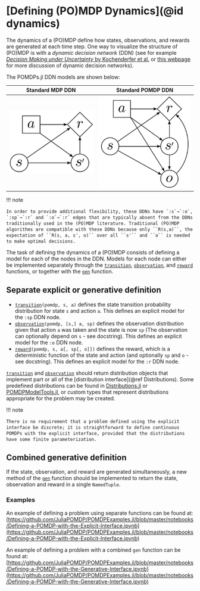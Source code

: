 # [Defining (PO)MDP Dynamics](@id dynamics)

The dynamics of a (PO)MDP define how states, observations, and rewards are generated at each time step. One way to visualize the structure of (PO)MDP is with a *dynamic decision network* (DDN) (see for example [*Decision Making under Uncertainty* by Kochenderfer et al.](https://ieeexplore.ieee.org/book/7288640) or [this webpage](https://artint.info/html/ArtInt_229.html) for more discussion of dynamic decision networks).

The POMDPs.jl DDN models are shown below:

| Standard MDP DDN | Standard POMDP DDN |
|:---:|:---:|
|![MDP DDN](figures/mdp_ddn.svg) | ![POMDP DDN](figures/pomdp_ddn.svg) |

!!! note

    In order to provide additional flexibility, these DDNs have `:s`→`:o`, `:sp`→`:r` and `:o`→`:r` edges that are typically absent from the DDNs traditionally used in the (PO)MDP literature. Traditional (PO)MDP algorithms are compatible with these DDNs because only ``R(s,a)``, the expectation of ``R(s, a, s', o)`` over all ``s'`` and ``o`` is needed to make optimal decisions.

The task of defining the dynamics of a (PO)MDP consists of defining a model for each of the nodes in the DDN. Models for each node can either be implemented separately through the [`transition`](@ref), [`observation`](@ref), and [`reward`](@ref) functions, or together with the [`gen`](@ref) function. 

## Separate explicit or generative definition

- [`transition`](@ref)`(pomdp, s, a)` defines the state transition probability distribution for state `s` and action `a`. This defines an explicit model for the `:sp` DDN node.
- [`observation`](@ref)`(pomdp, [s,] a, sp)` defines the observation distribution given that action `a` was taken and the state is now `sp` (The observation can optionally depend on `s` - see docstring). This defines an explicit model for the `:o` DDN node.
- [`reward`](@ref)`(pomdp, s, a[, sp[, o]])` defines the reward, which is a deterministic function of the state and action (and optionally `sp` and `o` - see docstring). This defines an explicit model for the `:r` DDN node.

[`transition`](@ref) and [`observation`](@ref) should return distribution objects that implement part or all of the [distribution interface](@ref Distributions). Some predefined distributions can be found in [Distributions.jl](https://github.com/JuliaStats/Distributions.jl) or [POMDPModelTools.jl](https://github.com/JuliaPOMDP/POMDPModelTools.jl), or custom types that represent distributions appropriate for the problem may be created.

!!! note 

    There is no requirement that a problem defined using the explicit interface be discrete; it is straightforward to define continuous POMDPs with the explicit interface, provided that the distributions have some finite parameterization.

## Combined generative definition

If the state, observation, and reward are generated simultaneously, a new method of the [`gen`](@ref) function should be implemented to return the state, observation and reward in a single `NamedTuple`.

### Examples

An example of defining a problem using separate functions can be found at: 
[https://github.com/JuliaPOMDP/POMDPExamples.jl/blob/master/notebooks/Defining-a-POMDP-with-the-Explicit-Interface.ipynb](https://github.com/JuliaPOMDP/POMDPExamples.jl/blob/master/notebooks/Defining-a-POMDP-with-the-Explicit-Interface.ipynb)

An example of defining a problem with a combined `gen` function can be found at:
[https://github.com/JuliaPOMDP/POMDPExamples.jl/blob/master/notebooks/Defining-a-POMDP-with-the-Generative-Interface.ipynb](https://github.com/JuliaPOMDP/POMDPExamples.jl/blob/master/notebooks/Defining-a-POMDP-with-the-Generative-Interface.ipynb)
